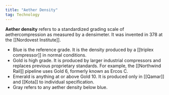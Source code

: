 ```yaml
---
title: "Aether Density"
tag: Technology
---
```


**Aether density** refers to a standardized grading scale of aethercompression as measured by a densimeter. It was invented in 378 at the [[Nordovest Institute]].

- Blue is the reference grade. It is the density produced by a [[triplex compressor]] in normal conditions.
- Gold is high grade. It is produced by larger industrial compressors and replaces previous proprietary standards. For example, the [[Northwind Rail]] pipeline uses Gold 6, formerly known as Ercos C.
- Emerald is anything at or above Gold 10. It is produced only in [[Qamar]] and [[Kota]] to individual specification.
- Gray refers to any aether density below blue.
